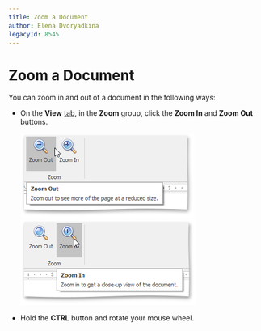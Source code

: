 ```yaml
---
title: Zoom a Document
author: Elena Dvoryadkina
legacyId: 8545
---
```

# Zoom a Document
You can zoom in and out of a document in the following ways:
* On the **View** [ tab](../text-editor-ui/ribbon-interface.md), in the **Zoom** group, click the **Zoom In** and **Zoom Out** buttons.
	
	![RTEZoomOut](../../../images/img121293.png) ![RTEZoomIn](../../../images/img121292.png)
* Hold the **CTRL** button and rotate your mouse wheel.